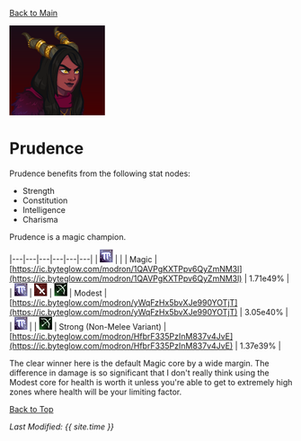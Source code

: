 [Back to Main](index.md)

![Profile Picture](images/portraits/Prudence.png)

# Prudence

Prudence benefits from the following stat nodes:
* Strength
* Constitution
* Intelligence
* Charisma

Prudence is a magic champion.

|---|---|---|---|---|---|
| ![Magic Icon](images/magic.png) |   |   | Magic | [https://ic.byteglow.com/modron/1QAVPgKXTPpv6QyZmNM3l](https://ic.byteglow.com/modron/1QAVPgKXTPpv6QyZmNM3l) | 1.71e49% |
| ![Magic Icon](images/magic.png) | ![Melee Icon](images/melee.png) | ![Ranged Icon](images/ranged.png) | Modest | [https://ic.byteglow.com/modron/yWqFzHx5bvXJe990YOTjT](https://ic.byteglow.com/modron/yWqFzHx5bvXJe990YOTjT) | 3.05e40% |
| ![Magic Icon](images/magic.png) |   | ![Ranged Icon](images/ranged.png) | Strong (Non-Melee Variant) | [https://ic.byteglow.com/modron/HfbrF335PzInM837v4JvE](https://ic.byteglow.com/modron/HfbrF335PzInM837v4JvE) | 1.37e39% |

The clear winner here is the default Magic core by a wide margin. The difference in damage is so significant that I don't really think using the Modest core for health is worth it unless you're able to get to extremely high zones where health will be your limiting factor.

[Back to Top](#top)

*Last Modified: {{ site.time }}*